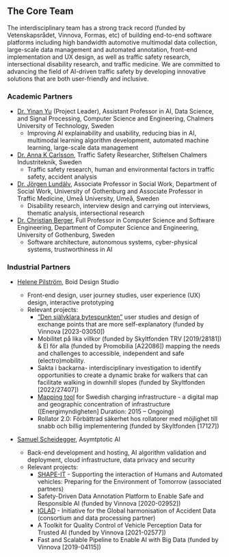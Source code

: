 
## The Core Team
The interdisciplinary team has a strong track record (funded by Vetenskapsrådet, Vinnova, Formas, etc) of building end-to-end software platforms including high bandwidth automotive multimodal data collection, large-scale data management and automated annotation, front-end implementation and UX design, as well as traffic safety research, intersectional disability research, and traffic medicine. We are committed to advancing the field of AI-driven traffic safety by developing innovative solutions that are both user-friendly and inclusive. 

### Academic Partners
- [Dr. Yinan Yu](https://www.chalmers.se/en/persons/yinan/) (Project Leader),  Assistant Professor in AI, Data Science, and Signal Processing, Computer Science and Engineering, Chalmers University of Technology, Sweden
  - Improving AI explainability and usability, reducing bias in AI, multimodal learning algorithm development, automated machine learning, large-scale data management 
- [Dr. Anna K Carlsson](https://www.chalmers.se/en/persons/annakar/), Traffic Safety Researcher, Stiftelsen Chalmers Industriteknik, Sweden
  - Traffic safety research, human and environmental factors in traffic safety, accident analysis
- [Dr. Jörgen Lundälv](https://www.gu.se/en/about/find-staff/jorgenlundalv), Associate Professor in Social Work, Department of Social Work, University of Gothenburg and Associate Professor in Traffic Medicine, Umeå University, Umeå, Sweden
  - Disability research, interview design and carrying out interviews, thematic analysis, intersectional research
- [Dr. Christian Berger](https://www.nrgeas.eu/berger-cv/), Full Professor in Computer Science and Software Engineering, Department of Computer Science and Engineering, University of Gothenburg, Sweden
  - Software architecture, autonomous systems, cyber-physical systems, trustworthiness in AI
### Industrial Partners
- [Helene Pilström](https://www.boid.se), Boid Design Studio
  - Front-end design, user journey studies, user experience (UX) design, interactive prototyping
  - Relevant projects:
    - [”Den självklara bytespunkten”](https://www.ri.se/sv/vad-vi-gor/projekt/den-sjalvklara-bytespunkten) user studies and design of exchange points that are more self-explanatory (funded by Vinnova [2023-03050])
    - Mobilitet på lika villkor (funded by Skyltfonden TRV [2019/28181]) & El för alla (funded by Promobilia [A22086]) mapping the needs and challenges to accessible, independent and safe (electro)mobility.
    - Sakta i backarna- interdisciplinary investigation to identify opportunities to create a dynamic brake for walkers that can facilitate walking in downhill slopes (funded by Skyltfonden [2022/27407])
    - [Mapping tool](https://www.boid.se/projekt/laddstationskartan) for Swedish charging infrastructure - a digital map and geographic concentration of infrastructure ([Energimyndigheten] Duration: 2015 – Ongoing)
    - Rollator 2.0: Förbättrad säkerhet hos rollatorer med möjlighet till snabb och billig implementering (funded by Skyltfonden [17127])

- [Samuel Scheidegger](https://www.asymptotic.ai/), Asymtptotic AI
  - Back-end development and hosting, AI algorithm validation and deployment, cloud infrastructure, data privacy and security
  - Relevant projects:
    - [SHAPE-IT](https://www.shape-it.eu/consortium/) - Supporting the interaction of Humans and Automated vehicles: Preparing for the Environment of Tomorrow (associated partners)
    - Safety-Driven Data Annotation Platform to Enable Safe and Responsible AI (funded by Vinnova [2020-02952])
    - [IGLAD](http://www.iglad.net/) - Initiative for the Global harmonisation of Accident Data (consortium and data processing partner)
    - A Toolkit for Quality Control of Vehicle Perception Data for Trusted AI (funded by Vinnova [2021-02577])
    - Fast and Scalable Pipeline to Enable AI with Big Data (funded by Vinnova [2019-04115])
    
